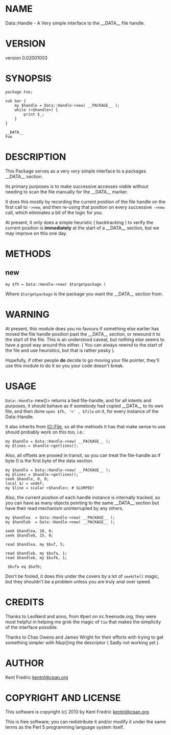 # NAME

Data::Handle - A Very simple interface to the \_\_DATA\_\_  file handle.

# VERSION

version 0.02001003

# SYNOPSIS

    package Foo;

    sub bar {
        my $handle = Data::Handle->new( __PACKAGE__ );
        while (<$handle>) {
            print $_;
        }
    }

    __DATA__
    Foo

# DESCRIPTION

This Package serves as a very _very_ simple interface to a packages \_\_DATA\_\_ section.

Its primary purposes is to make successive accesses viable without needing to
scan the file manually for the \_\_DATA\_\_ marker.

It does this mostly by recording the current position of the file handle on
the first call to `->new`, and then re-using that position on every successive `->new` call,
which eliminates a bit of the logic for you.

At present, it only does a simple heuristic ( backtracking ) to verify the current position is __immediately__
at the start of a \_\_DATA\_\_ section, but we may improve on this one day.

# METHODS

## new

    my $fh = Data::Handle->new( $targetpackage )

Where `$targetpackage` is the package you want the \_\_DATA\_\_ section from.

# WARNING

At present, this module does you no favours if something else earlier has moved the file handle position past
the \_\_DATA\_\_ section, or rewound it to the start of the file. This is an understood caveat, but nothing else
seems to have a good way around this either. ( You can always rewind to the start of the file and use heuristics, but that is rather pesky ).

Hopefully, if other people __do__ decide to go moving your file pointer, they'll use this module to do it so
you your code doesn't break.

# USAGE

`Data::Handle-`new()> returns a tied file-handle, and for all intents and purposes, it should
behave as if somebody had copied \_\_DATA\_\_ to its own file, and then done `open $fh, '<' , $file`
on it, for every instance of the Data::Handle.

It also inherits from [IO::File](http://search.cpan.org/perldoc?IO::File), so all the methods it has that make sense to use should probably work
on this too,  i.e.:

    my $handle = Data::Handle->new( __PACKAGE__ );
    my @lines = $handle->getlines();

Also, all offsets are proxied in transit, so you can treat the file-handle as if byte 0 is the first byte of the data section.

    my $handle = Data::Handle->new( __PACKAGE__ );
    my @lines = $handle->getlines();
    seek $handle, 0, 0;
    local $/ = undef;
    my $line = scalar <$handle>; # SLURPED!

Also, the current position of each handle instance is internally tracked, so you can have as many
objects pointing to the same \_\_DATA\_\_ section but have their read mechanism uninterrupted by any others.

    my $handlea  = Data::Handle->new( __PACKAGE__ );
    my $handleb  = Data::Handle->new( __PACKAGE__ );

    seek $handlea, 10, 0;
    seek $handleb, 15, 0;

    read $handlea, my $buf, 5;

    read $handleb, my $bufa, 1;
    read $handleb, my $bufb, 1;

     $bufa eq $bufb;

Don't be fooled, it does this under the covers by a lot of `seek`/`tell` magic, but they shouldn't be a problem unless you are truly anal over speed.

# CREDITS

Thanks to LeoNerd and anno, from \#perl on irc.freenode.org,
they were most helpful in helping me grok the magic of `tie` that
makes the simplicity of the interface possible.

Thanks to Chas Owens and James Wright for their efforts with trying to get something simpler with fdup()ing the descriptor ( Sadly not working yet ).

# AUTHOR

Kent Fredric <kentnl@cpan.org>

# COPYRIGHT AND LICENSE

This software is copyright (c) 2013 by Kent Fredric <kentnl@cpan.org>.

This is free software; you can redistribute it and/or modify it under
the same terms as the Perl 5 programming language system itself.
